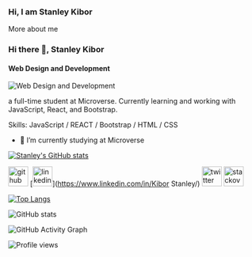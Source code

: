 ### Hi, I am Stanley Kibor
                                                       
More about me
### Hi there 👋, Stanley Kibor
#### Web Design and Development
![Web Design and Development](https://www.canva.com/design/DAFZKszKneU/ukev9vmrO3oJEeM8WE7Scg/watch?utm_content=DAFZKszKneU&utm_campaign=designshare&utm_medium=link&utm_source=publishsharelink)

a full-time student at Microverse. Currently learning and working with JavaScript, React, and Bootstrap. 

Skills: JavaScript / REACT / Bootstrap / HTML / CSS

- 🔭 I’m currently studying at Microverse

[![Stanley's GitHub stats](https://github-readme-stats.vercel.app/api?username=chepkok3)](https://github.com/chepkok3/github-readme-stats)

[<img src='https://cdn.jsdelivr.net/npm/simple-icons@3.0.1/icons/github.svg' alt='github' height='40'>](https://github.com/chepkok3)  [<img src='https://cdn.jsdelivr.net/npm/simple-icons@3.0.1/icons/linkedin.svg' alt='linkedin' height='40'>](https://www.linkedin.com/in/Kibor Stanley/)  [<img src='https://cdn.jsdelivr.net/npm/simple-icons@3.0.1/icons/twitter.svg' alt='twitter' height='40'>](https://twitter.com/@stanleykibor3)  [<img src='https://cdn.jsdelivr.net/npm/simple-icons@3.0.1/icons/stackoverflow.svg' alt='stackoverflow' height='40'>](https://stackoverflow.com/users/19555340)  

[![Top Langs](https://github-readme-stats.vercel.app/api/top-langs/?username=chepkok3)](https://github.com/anuraghazra/github-readme-stats)

![GitHub stats](https://github-readme-stats.vercel.app/api?username=chepkok3&show_icons=true)  

![GitHub Activity Graph](https://activity-graph.herokuapp.com/graph?username=chepkok3)  

![Profile views](https://gpvc.arturio.dev/chepkok3)  

